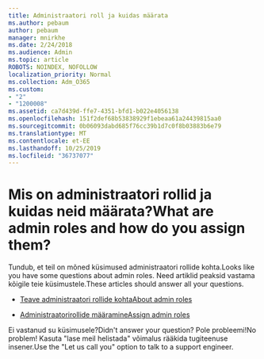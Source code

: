 ```yaml
---
title: Administraatori roll ja kuidas määrata
ms.author: pebaum
author: pebaum
manager: mnirkhe
ms.date: 2/24/2018
ms.audience: Admin
ms.topic: article
ROBOTS: NOINDEX, NOFOLLOW
localization_priority: Normal
ms.collection: Adm_O365
ms.custom:
- "2"
- "1200008"
ms.assetid: ca7d439d-ffe7-4351-bfd1-b022e4056138
ms.openlocfilehash: 151f2def68b53838929f1ebeaa61a24439815aa0
ms.sourcegitcommit: 0b06093dabd685f76cc39b1d7c0f8b03883b6e79
ms.translationtype: MT
ms.contentlocale: et-EE
ms.lasthandoff: 10/25/2019
ms.locfileid: "36737077"
---
```

# <a name="what-are-admin-roles-and-how-do-you-assign-them"></a><span data-ttu-id="5d817-102">Mis on administraatori rollid ja kuidas neid määrata?</span><span class="sxs-lookup"><span data-stu-id="5d817-102">What are admin roles and how do you assign them?</span></span>

<span data-ttu-id="5d817-103">Tundub, et teil on mõned küsimused administraatori rollide kohta.</span><span class="sxs-lookup"><span data-stu-id="5d817-103">Looks like you have some questions about admin roles.</span></span> <span data-ttu-id="5d817-104">Need artiklid peaksid vastama kõigile teie küsimustele.</span><span class="sxs-lookup"><span data-stu-id="5d817-104">These articles should answer all your questions.</span></span>
  
- [<span data-ttu-id="5d817-105">Teave administraatori rollide kohta</span><span class="sxs-lookup"><span data-stu-id="5d817-105">About admin roles</span></span>](https://docs.microsoft.com/office365/admin/add-users/about-admin-roles)

- [<span data-ttu-id="5d817-106">Administraatorirollide määramine</span><span class="sxs-lookup"><span data-stu-id="5d817-106">Assign admin roles</span></span>](https://docs.microsoft.com/office365/admin/add-users/assign-admin-roles)

<span data-ttu-id="5d817-107">Ei vastanud su küsimusele?</span><span class="sxs-lookup"><span data-stu-id="5d817-107">Didn't answer your question?</span></span> <span data-ttu-id="5d817-108">Pole probleemi!</span><span class="sxs-lookup"><span data-stu-id="5d817-108">No problem!</span></span> <span data-ttu-id="5d817-109">Kasuta "lase meil helistada" võimalus rääkida tugiteenuse insener.</span><span class="sxs-lookup"><span data-stu-id="5d817-109">Use the "Let us call you" option to talk to a support engineer.</span></span>
  